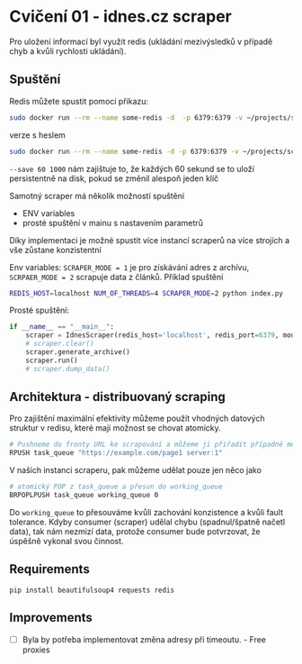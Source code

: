 # Cvičení 01 - idnes.cz scraper

Pro uložení informací byl využit redis (ukládání mezivýsledků v případě chyb a kvůli rychlosti ukládání). 

## Spuštění
Redis můžete spustit pomocí příkazu:

```bash
sudo docker run --rm --name some-redis -d  -p 6379:6379 -v ~/projects/scraper/data:/data redis redis-server --save 60 1 --loglevel warning
```

verze s heslem
```bash
sudo docker run --rm --name some-redis -d -p 6379:6379 -v ~/projects/scraper/data:/data -v ~/projects/scraper/custom-redis.conf:/usr/local/etc/redis/redis.conf redis redis-server /usr/local/etc/redis/redis.conf --save 60 1 --loglevel warning
```

`--save 60 1000` nám zajištuje to, že každých 60 sekund se to uloží persistentně na disk, pokud se změnil alespoň jeden klíč

Samotný scraper má několik možností spuštění
* ENV variables
* prosté spuštění v mainu s nastavením parametrů

Díky implementaci je možné spustit více instancí scraperů na více strojích a vše zůstane konzistentní

Env variables:
`SCRAPER_MODE = 1` je pro získávání adres z archívu, `SCRPAER_MODE = 2` scrapuje data z článků. Příklad spuštění

```bash
REDIS_HOST=localhost NUM_OF_THREADS=4 SCRAPER_MODE=2 python index.py
```

Prosté spuštění:
```python
if __name__ == "__main__": 
    scraper = IdnesScraper(redis_host='localhost', redis_port=6379, mode=ScraperMode.SCRAPE_ARTICLES)
    # scraper.clear()
    scraper.generate_archive()
    scraper.run()
    # scraper.dump_data()
```


## Architektura - distribuovaný scraping
Pro zajištění maximální efektivity můžeme použít vhodných datových struktur v redisu, které mají možnost se chovat atomicky.

```bash
# Pushneme do fronty URL ke scrapování a můžeme ji přiřadit případně metadata
RPUSH task_queue "https://example.com/page1 server:1"
```

V naších instanci scraperu, pak můžeme udělat pouze jen něco jako
```bash
# atomický POP z task_queue a přesun do working_queue
BRPOPLPUSH task_queue working_queue 0
```

Do `working_queue` to přesouváme kvůli zachování konzistence a kvůli fault tolerance. Kdyby consumer (scraper) udělal chybu (spadnul/špatně načetl data), tak nám nezmizí data, protože consumer bude potvrzovat, že úspěšně vykonal svou činnost.

## Requirements

`pip install beautifulsoup4 requests redis`


## Improvements
- [ ] Byla by potřeba implementovat změna adresy při timeoutu. - Free proxies 


